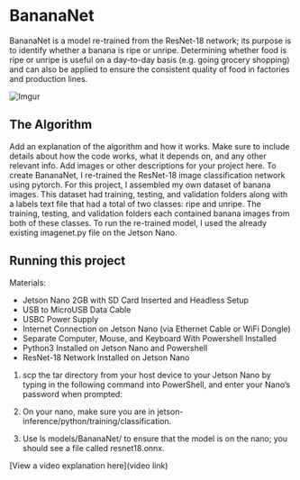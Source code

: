 # BananaNet

 BananaNet is a model re-trained from the ResNet-18 network; its purpose is to identify whether a banana is ripe or unripe. Determining whether food is ripe or unripe is useful on a day-to-day basis (e.g. going grocery shopping) and can also be applied to ensure the consistent quality of food in factories and production lines.

![Imgur](https://imgur.com/Sm5NS15)

## The Algorithm

Add an explanation of the algorithm and how it works. Make sure to include details about how the code works, what it depends on, and any other relevant info. Add images or other descriptions for your project here.
To create BananaNet, I re-trained the ResNet-18 image classification network using pytorch. For this project, I assembled my own dataset of banana images. This dataset had training, testing, and validation folders along with a labels text file that had a total of two classes: ripe and unripe. The training, testing, and validation folders each contained banana images from both of these classes. To run the re-trained model, I used the already existing imagenet.py file on the Jetson Nano.

## Running this project

Materials:
- Jetson Nano 2GB with SD Card Inserted and Headless Setup
- USB to MicroUSB Data Cable
- USBC Power Supply
- Internet Connection on Jetson Nano (via Ethernet Cable or WiFi Dongle)
- Separate Computer, Mouse, and Keyboard With Powershell Installed
- Python3 Installed on Jetson Nano and Powershell
- ResNet-18 Network Installed on Jetson Nano

1. scp the tar directory from your host device to your Jetson Nano by typing in the following command into PowerShell, and enter your Nano’s password when prompted:

1. On your nano, make sure you are in jetson-inference/python/training/classification.
2. Use ls models/BananaNet/ to ensure that the model is on the nano; you should see a file called resnet18.onnx.

[View a video explanation here](video link)
